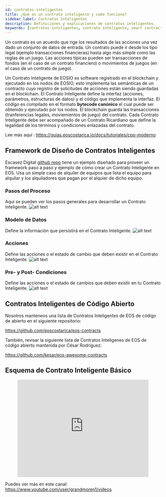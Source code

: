 ```yaml
---
id: contratos-inteligentes
title: ¿Qué es un contrato inteligente y como funciona?
sidebar_label: Contratos Inteligentes
description: Definiciones y explicaciones de contratos inteligentes.
keywords: [contratos-inteligentes, contrato inteligente, smart contract, blockchain, eos, eosio, eosio.io, EOS, EOS Costa Rica, ¿Qué es un contrato inteligente?, ¿Cómo crear un contrato inteligente?] 
---
```


Un contrato es un acuerdo que rige los resultados de las acciones una vez dado un conjunto de datos de entrada. Un contrato puede ir desde los tipo legal (ejemplo transacciones financieras) hasta algo más simple como las reglas de un juego. Las acciones típicas pueden ser transacciones de fondos (en el caso de un contrato financiero) o movimientos de juegos (en el caso de un contrato de juego).

Un Contrato Inteligente de EOSIO es software registrado en el blockchain y ejecutado en los nodos de EOSIO, esto implementa las semánticas de un contracto cuyo registro de solicitudes de acciones están siendo guardadas en el blockchain. El Contrato Inteligente define la interfaz (acciones, parámetros, estructuras de datos) y el código que implementa la interfaz. El código es compilado en el formato **bytecode canónico** el cual puede ser obtenido y ejecutado por los nodos. El blockchain guarda las transacciones (tranferencias legales, moviemientos de juego) del contrato. Cada Contrato Inteligente debe ser acompañado de un Contrato Ricardiano que define la legalidad de los términos y condiciones enlazadas del contrato.

Lee más aquí : https://guias.eoscostarica.io/docs/tutoriales/cpp-moderno

## Framework de Diseño de Contratos Inteligentes

Escasez Digital [github repo](https://github.com/digital-scarcity/equiprental) tiene un ejemplo diseñado para proveer un framework paso a paso y ejemplo de cómo crear un Contrato Inteligente en EOS. Usa un simple caso de alquiler de equipos que lista el equipo para alquilar y los alquiladores que pagan por el alquier de dicho equipo.

### Pasos del Proceso

Aquí se pueden ver los pasos generales para desarrollar un Contrato Inteligente.
![alt text](/img/contracts/steps.png "Pasos")

### Modelo de Datos

Define la información que persistirá en el Contrato Inteligente.
![alt text](/img/contracts/datamodel.png "Modelo de Datos")

### Acciones

Define las acciones o el estado de cambio que deben existir en el Contrato Inteligente.
![alt text](/img/contracts/actions.png "Acciones")

### Pre- y Post- Condiciones

Define las acciones o el estado de cambios que deben existir en tu Contrato Inteligente.
![alt text](/img/contracts/prepostconditions.png "Pre y Post Condiciones")

## Contratos Inteligentes de Código Abierto

Nosotros manteneos una lista de Contratos Inteligentes de EOS de código de abierto en el siguiente repositorio:

https://github.com/eoscostarica/eos-contracts

También, revisar la siguiente lista de Contratos Inteligenes de EOS de código abierto mantenida por César Rodríguez:

https://github.com/kesar/eos-awesome-contracts

## Esquema de Contrato Inteligente Básico 

<figure class="video_container">
  <iframe width="100%" height="315" src="https://www.youtube.com/embed/EbWDHrm2ETY" frameborder="0" allowfullscreen="true"> </iframe>
</figure>

Puedes ver más en este canal: https://www.youtube.com/user/grandmoren1/videos